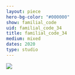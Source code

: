 ```yaml
---
layout: piece
hero-bg-color: "#000000"
show: familial_code
uid: familial_code_34
title: familial_code_34
medium: mixed
dates: 2020
type: studio
---
```


<img src="{{site.baseurl}}img/{{page.type}}/{{page.show}}/{{page.uid}}.jpg" class="piece-photo"/>
